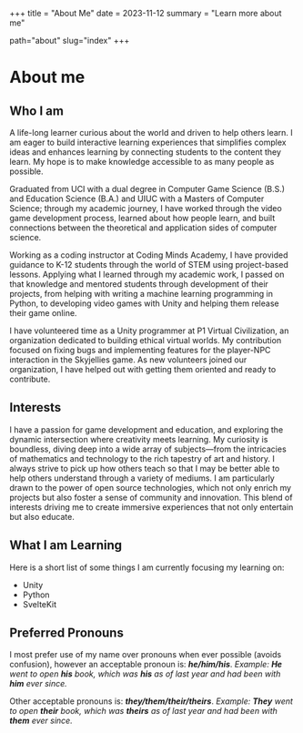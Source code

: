 +++
title = "About Me"
date = 2023-11-12
summary = "Learn more about me"

path="about"
slug="index"
+++
# About me

## Who I am
A life-long learner curious about the world and driven to help others learn. I am eager to build interactive learning experiences that simplifies complex ideas and enhances learning by connecting students to the content they learn. My hope is to make knowledge accessible to as many people as possible.

Graduated from UCI with a dual degree in Computer Game Science (B.S.) and Education Science (B.A.) and UIUC with a Masters of Computer Science; through my academic journey, I have worked through the video game development process, learned about how people learn, and built connections between the theoretical and application sides of computer science.

Working as a coding instructor at Coding Minds Academy, I have provided guidance to K-12 students through the world of STEM using project-based lessons. Applying what I learned through my academic work, I passed on that knowledge and mentored students through development of their projects, from helping with writing a machine learning programming in Python, to developing video games with Unity and helping them release their game online.

I have volunteered time as a Unity programmer at P1 Virtual Civilization, an organization dedicated to building ethical virtual worlds. My contribution focused on fixing bugs and implementing features for the player-NPC interaction in the Skyjellies game. As new volunteers joined our organization, I have helped out with getting them oriented and ready to contribute.

## Interests
I have a passion for game development and education, and exploring the dynamic intersection where creativity meets learning. My curiosity is boundless, diving deep into a wide array of subjects—from the intricacies of mathematics and technology to the rich tapestry of art and history. I always strive to pick up how others teach so that I may be better able to help others understand through a variety of mediums. I am particularly drawn to the power of open source technologies, which not only enrich my projects but also foster a sense of community and innovation. This blend of interests driving me to create immersive experiences that not only entertain but also educate.

## What I am Learning
Here is a short list of some things I am currently focusing my learning on:
* Unity
* Python
* SvelteKit

## Preferred Pronouns
I most prefer use of my name over pronouns when ever possible (avoids confusion), however an acceptable pronoun is: ***he/him/his***.
*Example: **He** went to open **his** book, which was **his** as of last year and had been with **him** ever since.*

Other acceptable pronouns is: ***they/them/their/theirs***. 
*Example: **They** went to open **their** book, which was **theirs** as of last year and had been with **them** ever since.*
